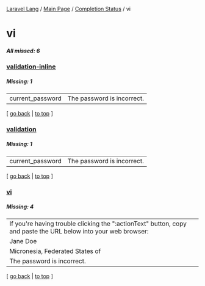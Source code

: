 [Laravel Lang](https://github.com/Laravel-Lang/lang) / [Main Page](../index.md) / [Completion Status](../status.md) / vi

# vi

##### All missed: 6


### [validation-inline](https://github.com/Laravel-Lang/lang/blob/master/locales/vi/validation-inline.php)

##### Missing: 1

<table >
<tr><td align="left" >
current_password
</td>
<td align="left" >
The password is incorrect.
</td>
</tr>

</table>


[ [go back](../status.md) | [to top](#) ]

### [validation](https://github.com/Laravel-Lang/lang/blob/master/locales/vi/validation.php)

##### Missing: 1

<table >
<tr><td align="left" >
current_password
</td>
<td align="left" >
The password is incorrect.
</td>
</tr>

</table>


[ [go back](../status.md) | [to top](#) ]

### [vi](https://github.com/Laravel-Lang/lang/blob/master/locales/vi/vi.json)

##### Missing: 4

<table >
<tr><td align="left" >
If you're having trouble clicking the ":actionText" button, copy and paste the URL below
into your web browser:
</td>
</tr>
<tr><td align="left" >
Jane Doe
</td>
</tr>
<tr><td align="left" >
Micronesia, Federated States of
</td>
</tr>
<tr><td align="left" >
The password is incorrect.
</td>
</tr>

</table>


[ [go back](../status.md) | [to top](#) ]

